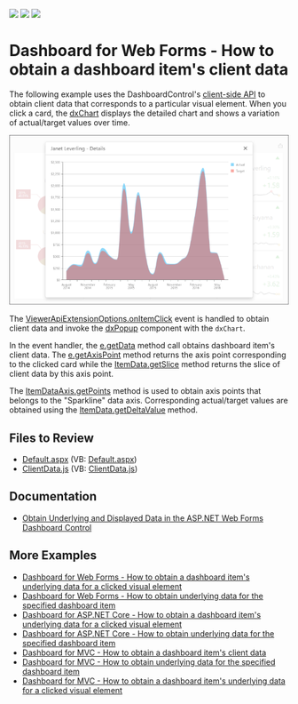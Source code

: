 <!-- default badges list -->
![](https://img.shields.io/endpoint?url=https://codecentral.devexpress.com/api/v1/VersionRange/128580304/21.1.5%2B)
[![](https://img.shields.io/badge/Open_in_DevExpress_Support_Center-FF7200?style=flat-square&logo=DevExpress&logoColor=white)](https://supportcenter.devexpress.com/ticket/details/T492284)
[![](https://img.shields.io/badge/📖_How_to_use_DevExpress_Examples-e9f6fc?style=flat-square)](https://docs.devexpress.com/GeneralInformation/403183)
<!-- default badges end -->
# Dashboard for Web Forms - How to obtain a dashboard item's client data


The following example uses the DashboardControl's [client-side API](https://docs.devexpress.com/Dashboard/116302/web-dashboard/aspnet-web-forms-dashboard-control/client-side-api-overview) to obtain client data that corresponds to a particular visual element. When you click a card, the [dxChart](https://js.devexpress.com/DevExtreme/ApiReference/UI_Components/dxChart/) displays the detailed chart and shows a variation of actual/target values over time.

![](web-forms-underlying-data-chart.png)

The [ViewerApiExtensionOptions.onItemClick](https://docs.devexpress.com/Dashboard/js-DevExpress.Dashboard.ViewerApiExtensionOptions#js_devexpress_dashboard_viewerapiextensionoptions_onitemclick) event is handled to obtain client data and invoke the [dxPopup](https://js.devexpress.com/DevExtreme/ApiReference/UI_Components/dxPopup/) component with the `dxChart`.

In the event handler, the [e.getData](https://docs.devexpress.com/Dashboard/js-DevExpress.Dashboard.ItemClickEventArgs#js_devexpress_dashboard_itemclickeventargs_getdata) method call obtains dashboard item's client data. The [e.getAxisPoint](https://docs.devexpress.com/Dashboard/js-DevExpress.Dashboard.ItemClickEventArgs#js_devexpress_dashboard_itemclickeventargs_getaxispoint) method returns the axis point corresponding to the clicked card while the [ItemData.getSlice](https://docs.devexpress.com/Dashboard/js-DevExpress.Dashboard.Data.ItemData?p=netframework#js_devexpress_dashboard_data_itemdata_getslice_value_) method returns the slice of client data by this axis point.

The [ItemDataAxis.getPoints](https://docs.devexpress.com/Dashboard/js-DevExpress.Dashboard.Data.ItemDataAxis?p=netframework#js_devexpress_dashboard_data_itemdataaxis_getpoints) method is used to obtain axis points that belongs to the "Sparkline" data axis. Corresponding actual/target values are obtained using the [ItemData.getDeltaValue](https://docs.devexpress.com/Dashboard/js-DevExpress.Dashboard.Data.ItemData?p=netframework#js_devexpress_dashboard_data_itemdata_getdeltavalue_deltaid_) method.


<!-- default file list -->
## Files to Review

* [Default.aspx](./CS/ASPxDashboard_ClientData/Default.aspx) (VB: [Default.aspx](./VB/ASPxDashboard_ClientData/Default.aspx))
* [ClientData.js](./CS/ASPxDashboard_ClientData/Scripts/ClientData.js) (VB: [ClientData.js](./VB/ASPxDashboard_ClientData/Scripts/ClientData.js))
<!-- default file list end -->

## Documentation

- [Obtain Underlying and Displayed Data in the ASP.NET Web Forms Dashboard Control](https://docs.devexpress.com/Dashboard/18078)

## More Examples


- [Dashboard for Web Forms - How to obtain a dashboard item's underlying data for a clicked visual element](https://github.com/DevExpress-Examples/asp-net-web-forms-dashboard-get-underlying-data-for-clicked-item)
- [Dashboard for Web Forms - How to obtain underlying data for the specified dashboard item](https://github.com/DevExpress-Examples/asp-net-web-forms-dashboard-display-item-underlying-data)
- [Dashboard for ASP.NET Core - How to obtain a dashboard item's underlying data for a clicked visual element](https://github.com/DevExpress-Examples/asp-net-core-dashboard-get-underlying-data-for-clicked-item)
- [Dashboard for ASP.NET Core - How to obtain underlying data for the specified dashboard item](https://github.com/DevExpress-Examples/asp-net-core-dashboard-display-item-underlying-data)
- [Dashboard for MVC - How to obtain a dashboard item's client data](https://github.com/DevExpress-Examples/asp-net-mvc-dashboard-get-client-data)
- [Dashboard for MVC - How to obtain underlying data for the specified dashboard item](https://github.com/DevExpress-Examples/asp-net-mvc-dashboard-display-item-underlying-data)
- [Dashboard for MVC - How to obtain a dashboard item's underlying data for a clicked visual element](https://github.com/DevExpress-Examples/asp-net-mvc-dashboard-get-underlying-data-for-clicked-item)
